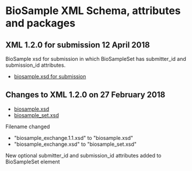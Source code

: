 # BioSample XML Schema, attributes and packages   

## XML 1.2.0 for submission 12 April 2018   

BioSample xsd for submission in which BioSampleSet has submitter_id and submission_id attributes.   

* [biosample.xsd for submission](https://github.com/ddbj/pub/tree/master/docs/biosample/xsd/for_submission)   

## Changes to XML 1.2.0 on 27 February 2018   

* [biosample.xsd](https://github.com/ddbj/pub/blob/93bdf99987480269ff07066112b75ac94db88b23/docs/biosample/xsd/biosample.xsd)   
* [biosample_set.xsd](https://github.com/ddbj/pub/blob/93bdf99987480269ff07066112b75ac94db88b23/docs/biosample/xsd/biosample_set.xsd)  

Filename changed  
* "biosample_exchange.1.1.xsd" to "biosample.xsd"  
* "biosample_exchange.xsd" to "biosample_set.xsd"   

New optional submitter_id and submission_id attributes added to BioSampleSet element    





